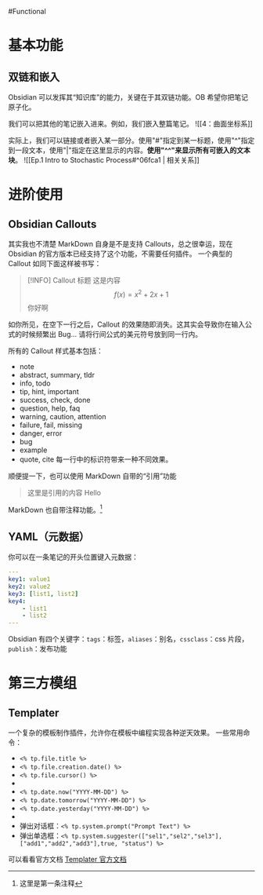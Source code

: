 #Functional 

# 基本功能

## 双链和嵌入
Obsidian 可以发挥其“知识库”的能力，关键在于其双链功能。OB 希望你把笔记原子化。

我们可以把其他的笔记嵌入进来。例如，我们嵌入整篇笔记。
![[4：曲面坐标系]]

实际上，我们可以链接或者嵌入某一部分。使用"#"指定到某一标题，使用"^"指定到一段文本，使用"|"指定在这里显示的内容。**使用"^^"来显示所有可嵌入的文本块**。
![[Ep.1 Intro to Stochastic Process#^06fca1 | 相关关系]]




# 进阶使用
## Obsidian Callouts
其实我也不清楚 MarkDown 自身是不是支持 Callouts，总之很幸运，现在 Obsidian 的官方版本已经支持了这个功能，不需要任何插件。
一个典型的 Callout 如同下面这样被书写：

>[!INFO] Callout 标题
>这是内容
> $$f(x) = x^{2} + 2x + 1$$
你好啊

如你所见，在空下一行之后，Callout 的效果随即消失。这其实会导致你在输入公式的时候频繁出 Bug... 请将行间公式的美元符号放到同一行内。

所有的 Callout 样式基本包括：
- note
- abstract, summary, tldr
- info, todo
- tip, hint, important
- success, check, done
- question, help, faq
- warning, caution, attention
- failure, fail, missing
- danger, error
- bug
- example
- quote, cite
每一行中的标识符带来一种不同效果。

顺便提一下，也可以使用 MarkDown 自带的“引用”功能
>这里是引用的内容
>Hello

MarkDown 也自带注释功能。[^1]

[^1]: 这里是第一条注释

## YAML（元数据）
你可以在一条笔记的开头位置键入元数据：
```YAML
---
key1: value1
key2: value2
key3: [list1, list2]
key4:
	- list1
	- list2
---
```

Obsidian 有四个关键字：`tags`：标签，`aliases`：别名，`cssclass`：css 片段，`publish`：发布功能




# 第三方模组

## Templater
一个复杂的模板制作插件，允许你在模板中编程实现各种逆天效果。
一些常用命令：
- `<% tp.file.title %>`
- `<% tp.file.creation.date() %>`
- `<% tp.file.cursor() %>`
- 
- `<% tp.date.now("YYYY-MM-DD") %>`
- `<% tp.date.tomorrow("YYYY-MM-DD") %>`
- `<% tp.date.yesterday("YYYY-MM-DD") %>`
- 
- 弹出对话框：`<% tp.system.prompt("Prompt Text") %>`
- 弹出单选框：`<% tp.system.suggester(["sel1","sel2","sel3"],["add1","add2","add3"],true, "status") %>`

可以看看官方文档 [Templater 官方文档]([https://www.example.com](https://silentvoid13.github.io/Templater/introduction.html))


